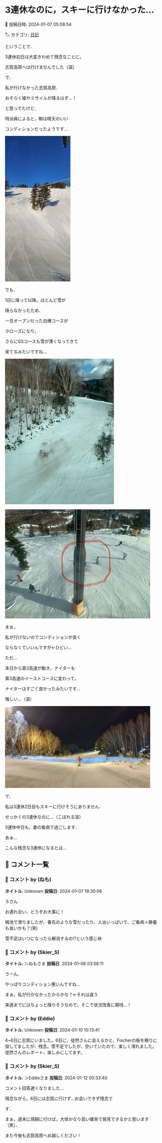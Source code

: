 # 3連休なのに，スキーに行けなかった…

📅 投稿日時: 2024-01-07 05:08:54

🏷️ カテゴリ: [日記](cc4b5682fb7b8b144980957a978653fb0.md)

ということで．


3連休初日は大変きわめて残念なことに，


志賀高原へは行けませんでした（涙）





で．


私が行けなかった志賀高原．


おそらく槍やミサイルが降るはず…！


と思ってたけど．


特派員によると，朝は晴天のいい


コンディションだったようです…




![89f0613e6f4c600e11e2a7544db804d7.jpg](images/89f0613e6f4c600e11e2a7544db804d7.jpg)







でも．


1日に降って以降，ほとんど雪が


降らなかったため．


一旦オープンだった白樺コースが


クローズになり，


さらにGSコースも雪が薄くなってきて


来てるみたいですね…




![b9829d3ee536895e4462752f52aba0c9.jpg](images/b9829d3ee536895e4462752f52aba0c9.jpg)









![631a55b567ee234462a0b22bd49dd409.jpg](images/631a55b567ee234462a0b22bd49dd409.jpg)







まぁ，


私が行けないのでコンディションが良く


ならなくていいんですが←ひどい…





ただ…


本日から第3高速が動き，ナイターも


第3高速のイーストコースに変わって，


ナイターはすごく良かったみたいです…


悔しい…（涙）




![b21d82bb988be75321b0fbdfaeb5231c.jpg](images/b21d82bb988be75321b0fbdfaeb5231c.jpg)







で．


私は3連休2日目もスキーに行けそうにありません．


せっかくの3連休なのに…（こぼれる涙）





3連休中日も，妻の看病で過ごします．


あぁ…


こんな残念な3連休になるとは…

## 💬 コメント一覧

### 💬 コメント by (ねも)
**タイトル**: Unknown
**投稿日**: 2024-01-07 19:30:06

Ｓさん

お連れ合い、どうぞお大事に！

栂池で滑りましたが、春先のような雪だったり、人出いっぱいで、ご看病＋静養も良いかも？(笑)

雪不足はいつになったら解消するの!?という感じ😅

### 💬 コメント by (Skier_S)
**タイトル**: ＞ねもさま
**投稿日**: 2024-01-08 03:58:11

うーん．

やっぱりコンディション悪いんですね…

まぁ，私が行かなかったからかな？←それは違う

来週までにはちょっと降りそうなので，そこで状況改善に期待…！

### 💬 コメント by (Eddie)
**タイトル**: Unknown
**投稿日**: 2024-01-10 10:13:41

4~6日に志賀にいました。6日に、徒然さんに会えるかと、Fischerの板を頼りに探してましたが、残念。雪不足でしたが、空いていたので、楽しく滑れました。徒然さんのレポート、楽しみにしてます。

### 💬 コメント by (Skier_S)
**タイトル**: ＞Eddieさま
**投稿日**: 2024-01-12 00:33:40

コメント回答遅くなりました…

残念ながら，6日には志賀に行けず…お会いできず残念で

す．

まぁ，週末に焼額に行けば，大体かなり高い確率で発見できるかと思います（笑）．

また今後も志賀高原へお越しください！

